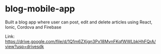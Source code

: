 # blog-mobile-app
Built a blog app where user can post, edit and delete articles using React, Ionic, Cordova and Firebase

Link: https://drive.google.com/file/d/1Q1m6ZXjgn3Px18MvnFKqfWWLbkHhFQrA/view?usp=drivesdk

